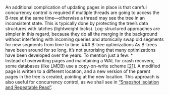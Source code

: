 An additional complication of updating pages in place is that careful concurrency control is
required if multiple threads are going to access the B-tree at the same time—otherwise a thread may
see the tree in an inconsistent state. This is typically done by protecting the tree’s data
structures with latches (lightweight locks). Log-structured approaches are simpler in this regard,
because they do all the merging in the background without interfering with incoming queries and
atomically swap old segments for new segments from time to time. ### B-tree optimizations 
As B-trees have been around for so long, it’s not surprising that many optimizations have been
developed over the years. To mention just a few: *  
Instead of overwriting pages and maintaining a WAL for crash recovery, some databases (like LMDB)
use a copy-on-write scheme [[21](ch03.html#Chu2014we)].
A modified page is written to a different location, and a new version of the parent pages in the tree
is created, pointing at the new location. This approach is also useful for concurrency control, as we shall
see in [“Snapshot Isolation and Repeatable Read”](ch07.html#sec_transactions_snapshot_isolation).